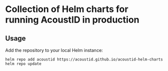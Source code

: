 # Collection of Helm charts for running AcoustID in production

## Usage

Add the repository to your local Helm instance:

```
helm repo add acoustid https://acoustid.github.io/acoustid-helm-charts
helm repo update
```
